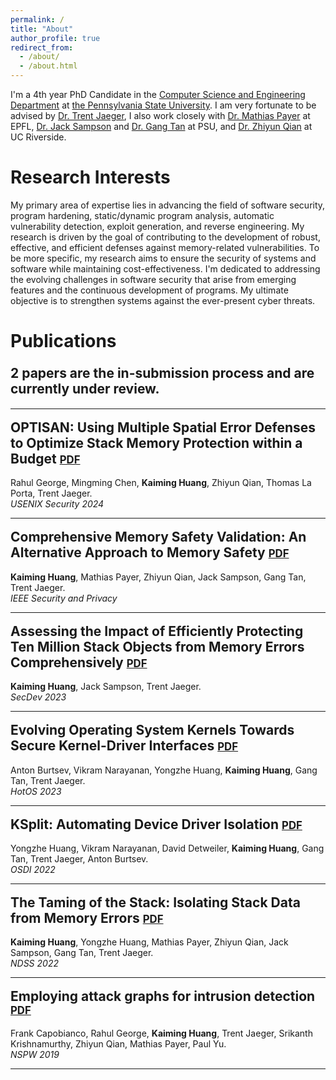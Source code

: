 ```yaml
---
permalink: /
title: "About"
author_profile: true
redirect_from: 
  - /about/
  - /about.html
---
```


I'm a 4th year PhD Candidate in the [Computer Science and Engineering Department](https://www.eecs.psu.edu/) at [the Pennsylvania State University](https://www.psu.edu/). I am very fortunate to be advised by [Dr. Trent Jaeger](http://trentjaeger.com/), I also work closely with [Dr. Mathias Payer](https://nebelwelt.net/) at EPFL, [Dr. Jack Sampson](https://www.cse.psu.edu/~jms1257/) and [Dr. Gang Tan](https://www.cse.psu.edu/~gxt29/) at PSU, and [Dr. Zhiyun Qian](https://www.cs.ucr.edu/~zhiyunq/) at UC Riverside.

Research Interests
======
My primary area of expertise lies in advancing the field of software security, program hardening, static/dynamic program analysis, automatic vulnerability detection, exploit generation, and reverse engineering. My research is driven by the goal of contributing to the development of robust, effective, and efficient defenses against memory-related vulnerabilities. To be more specific, my research aims to ensure the security of systems and software while maintaining cost-effectiveness. I'm dedicated to addressing the evolving challenges in software security that arise from emerging features and the continuous development of programs. My ultimate objective is to strengthen systems against the ever-present cyber threats.

Publications
======
<div style="margin-bottom: 0px; margin-top: 0px;">
  <h2 style="display: inline-block; margin-left: 0px; margin-bottom: 5px; margin-top: 3px; border: none; padding: 0;">2 papers are the in-submission process and are currently under review.</h2>
</div>

---

<div style="margin-bottom: 0px; margin-top: 0px;">
  <h2 style="display: inline-block; margin-left: 0px; margin-top: 3px; border: none; padding: 0;">OPTISAN: Using Multiple Spatial Error Defenses to Optimize Stack Memory Protection within a Budget <a href="https://lightninghkm.github.io/" style="font-size: 0.8em;">PDF</a></h2>
  <p style="margin-bottom: 0px; margin-top: 0px;">Rahul George, Mingming Chen, <strong>Kaiming Huang</strong>, Zhiyun Qian, Thomas La Porta, Trent Jaeger.</p>
  <p style="margin-bottom: 5px; margin-top: 0px;"><em>USENIX Security 2024</em></p>
</div>

---

<div style="margin-bottom: 0px; margin-top: 0px;">
  <h2 style="display: inline-block; margin-left: 0px; margin-top: 3px; border: none; padding: 0;">Comprehensive Memory Safety Validation: An Alternative Approach to Memory Safety <a href="https://www.computer.org/csdl/magazine/sp/5555/01/10491404/1VSc5I8bM1q" style="font-size: 0.8em;">PDF</a></h2>
  <p style="margin-bottom: 0px; margin-top: 0px;"><strong>Kaiming Huang</strong>, Mathias Payer, Zhiyun Qian, Jack Sampson, Gang Tan, Trent Jaeger.</p>
  <p style="margin-bottom: 5px; margin-top: 0px;"><em>IEEE Security and Privacy</em></p>
</div>

---

<div style="margin-bottom: 0px; margin-top: 0px;">
  <h2 style="display: inline-block; margin-left: 0px; margin-top: 3px; border: none; padding: 0;">Assessing the Impact of Efficiently Protecting Ten Million Stack Objects from Memory Errors Comprehensively <a href="https://ieeexplore.ieee.org/document/10305620" style="font-size: 0.8em;">PDF</a></h2>
  <p style="margin-bottom: 0px; margin-top: 0px;"><strong>Kaiming Huang</strong>, Jack Sampson, Trent Jaeger.</p>
  <p style="margin-bottom: 5px; margin-top: 0px;"><em>SecDev 2023</em></p>
</div>

---

<div style="margin-bottom: 0px; margin-top: 0px;">
  <h2 style="display: inline-block; margin-left: 0px; margin-top: 3px; border: none; padding: 0;">Evolving Operating System Kernels Towards Secure Kernel-Driver Interfaces <a href="https://dl.acm.org/doi/pdf/10.1145/3593856.3595914" style="font-size: 0.8em;">PDF</a></h2>
  <p style="margin-bottom: 0px; margin-top: 0px;">Anton Burtsev, Vikram Narayanan, Yongzhe Huang, <strong>Kaiming Huang</strong>, Gang Tan, Trent Jaeger.</p>
  <p style="margin-bottom: 5px; margin-top: 0px;"><em>HotOS 2023</em></p>
</div>

---

<div style="margin-bottom: 0px; margin-top: 0px;">
  <h2 style="display: inline-block; margin-left: 0px; margin-top: 3px; border: none; padding: 0;">KSplit: Automating Device Driver Isolation <a href="https://www.usenix.org/system/files/osdi22-huang-yongzhe.pdf" style="font-size: 0.8em;">PDF</a></h2>
  <p style="margin-bottom: 0px; margin-top: 0px;">Yongzhe Huang, Vikram Narayanan, David Detweiler, <strong>Kaiming Huang</strong>, Gang Tan, Trent Jaeger, Anton Burtsev.</p>
  <p style="margin-bottom: 5px; margin-top: 0px;"><em>OSDI 2022</em></p>
</div>

---

<div style="margin-bottom: 0px; margin-top: 0px;">
  <h2 style="display: inline-block; margin-left: 0px; margin-top: 3px; border: none; padding: 0;">The Taming of the Stack: Isolating Stack Data from Memory Errors <a href="https://www.ndss-symposium.org/wp-content/uploads/2022-60-paper.pdf" style="font-size: 0.8em;">PDF</a></h2>
  <p style="margin-bottom: 0px; margin-top: 0px;"><strong>Kaiming Huang</strong>, Yongzhe Huang, Mathias Payer, Zhiyun Qian, Jack Sampson, Gang Tan, Trent Jaeger.</p>
  <p style="margin-bottom: 5px; margin-top: 0px;"><em>NDSS 2022</em></p>
</div>

---

<div style="margin-bottom: 0px; margin-top: 0px;">
  <h2 style="display: inline-block; margin-left: 0px; margin-top: 3px; border: none; padding: 0;">Employing attack graphs for intrusion detection <a href="https://dl.acm.org/doi/pdf/10.1145/3368860.3368862" style="font-size: 0.8em;">PDF</a></h2>
  <p style="margin-bottom: 0px; margin-top: 0px;">Frank Capobianco, Rahul George, <strong>Kaiming Huang</strong>, Trent Jaeger, Srikanth Krishnamurthy, Zhiyun Qian, Mathias Payer, Paul Yu.</p>
  <p style="margin-bottom: 5px; margin-top: 0px;"><em>NSPW 2019</em></p>
</div>

---
